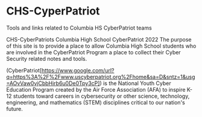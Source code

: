 # CHS-CyperPatriot
Tools and links related to Columbia HS CyberPatriot teams

CHS-CyberPatriots	Columbia High School CyberPatriot 2022
 The purpose of this site is to provide a place to allow Columbia High School students who are involved in the CyberPatriot Program  a place to collect their Cyber Security related notes and tools. 

(CyberPatriot[https://www.google.com/url?q=https%3A%2F%2Fwww.uscyberpatriot.org%2Fhome&sa=D&sntz=1&usg=AOvVaw0vjCbbHirb6u0De0Tpy3cP]) is the National Youth Cyber Education Program created by the Air Force Association (AFA) to inspire K-12 students toward careers in cybersecurity or other science, technology, engineering, and mathematics (STEM) disciplines critical to our nation's future.

